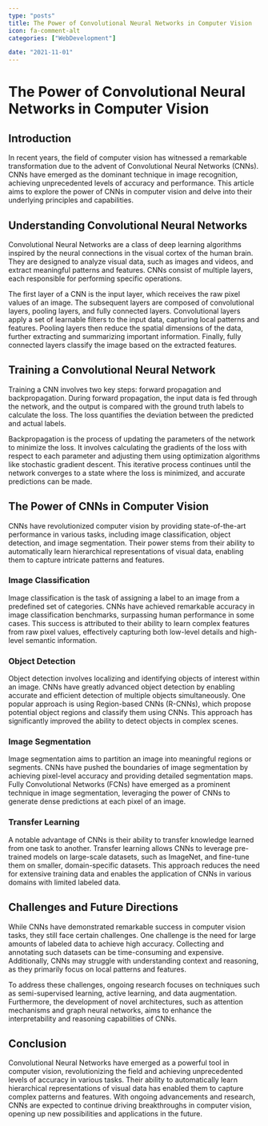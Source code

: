 ```yaml
---
type: "posts"
title: The Power of Convolutional Neural Networks in Computer Vision
icon: fa-comment-alt
categories: ["WebDevelopment"]

date: "2021-11-01"
---
```




# The Power of Convolutional Neural Networks in Computer Vision

## Introduction

In recent years, the field of computer vision has witnessed a remarkable transformation due to the advent of Convolutional Neural Networks (CNNs). CNNs have emerged as the dominant technique in image recognition, achieving unprecedented levels of accuracy and performance. This article aims to explore the power of CNNs in computer vision and delve into their underlying principles and capabilities.

## Understanding Convolutional Neural Networks

Convolutional Neural Networks are a class of deep learning algorithms inspired by the neural connections in the visual cortex of the human brain. They are designed to analyze visual data, such as images and videos, and extract meaningful patterns and features. CNNs consist of multiple layers, each responsible for performing specific operations.

The first layer of a CNN is the input layer, which receives the raw pixel values of an image. The subsequent layers are composed of convolutional layers, pooling layers, and fully connected layers. Convolutional layers apply a set of learnable filters to the input data, capturing local patterns and features. Pooling layers then reduce the spatial dimensions of the data, further extracting and summarizing important information. Finally, fully connected layers classify the image based on the extracted features.

## Training a Convolutional Neural Network

Training a CNN involves two key steps: forward propagation and backpropagation. During forward propagation, the input data is fed through the network, and the output is compared with the ground truth labels to calculate the loss. The loss quantifies the deviation between the predicted and actual labels.

Backpropagation is the process of updating the parameters of the network to minimize the loss. It involves calculating the gradients of the loss with respect to each parameter and adjusting them using optimization algorithms like stochastic gradient descent. This iterative process continues until the network converges to a state where the loss is minimized, and accurate predictions can be made.

## The Power of CNNs in Computer Vision

CNNs have revolutionized computer vision by providing state-of-the-art performance in various tasks, including image classification, object detection, and image segmentation. Their power stems from their ability to automatically learn hierarchical representations of visual data, enabling them to capture intricate patterns and features.

### Image Classification

Image classification is the task of assigning a label to an image from a predefined set of categories. CNNs have achieved remarkable accuracy in image classification benchmarks, surpassing human performance in some cases. This success is attributed to their ability to learn complex features from raw pixel values, effectively capturing both low-level details and high-level semantic information.

### Object Detection

Object detection involves localizing and identifying objects of interest within an image. CNNs have greatly advanced object detection by enabling accurate and efficient detection of multiple objects simultaneously. One popular approach is using Region-based CNNs (R-CNNs), which propose potential object regions and classify them using CNNs. This approach has significantly improved the ability to detect objects in complex scenes.

### Image Segmentation

Image segmentation aims to partition an image into meaningful regions or segments. CNNs have pushed the boundaries of image segmentation by achieving pixel-level accuracy and providing detailed segmentation maps. Fully Convolutional Networks (FCNs) have emerged as a prominent technique in image segmentation, leveraging the power of CNNs to generate dense predictions at each pixel of an image.

### Transfer Learning

A notable advantage of CNNs is their ability to transfer knowledge learned from one task to another. Transfer learning allows CNNs to leverage pre-trained models on large-scale datasets, such as ImageNet, and fine-tune them on smaller, domain-specific datasets. This approach reduces the need for extensive training data and enables the application of CNNs in various domains with limited labeled data.

## Challenges and Future Directions

While CNNs have demonstrated remarkable success in computer vision tasks, they still face certain challenges. One challenge is the need for large amounts of labeled data to achieve high accuracy. Collecting and annotating such datasets can be time-consuming and expensive. Additionally, CNNs may struggle with understanding context and reasoning, as they primarily focus on local patterns and features.

To address these challenges, ongoing research focuses on techniques such as semi-supervised learning, active learning, and data augmentation. Furthermore, the development of novel architectures, such as attention mechanisms and graph neural networks, aims to enhance the interpretability and reasoning capabilities of CNNs.

## Conclusion

Convolutional Neural Networks have emerged as a powerful tool in computer vision, revolutionizing the field and achieving unprecedented levels of accuracy in various tasks. Their ability to automatically learn hierarchical representations of visual data has enabled them to capture complex patterns and features. With ongoing advancements and research, CNNs are expected to continue driving breakthroughs in computer vision, opening up new possibilities and applications in the future.